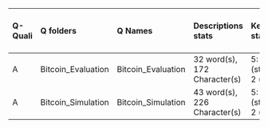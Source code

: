 |Q-Quali |Q folders          |Q Names            |Descriptions stats           |Keywords stats           |Meta Info data fields |
|:-------|:------------------|:------------------|:----------------------------|:------------------------|:---------------------|
|A       |Bitcoin_Evaluation |Bitcoin_Evaluation |32 word(s), 172 Character(s) |5: 3 (standard), 2 (new) |q, p, a, d, k, s      |
|A       |Bitcoin_Simulation |Bitcoin_Simulation |43 word(s), 226 Character(s) |5: 3 (standard), 2 (new) |q, p, a, d, k, s      |
